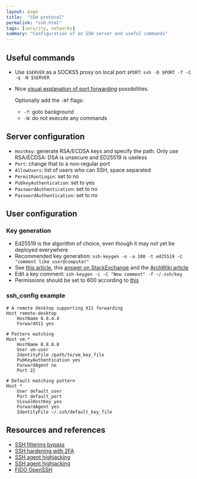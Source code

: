 ```yaml
---
layout: page
title:  "SSH protocol"
permalink: "ssh.html"
tags: [security, networks]
summary: "Configuration of an SSH server and useful commands"
---
```



## Useful commands
* Use `$SERVER` as a SOCKS5 proxy on local port `$PORT`: `ssh -D $PORT -f -C -q -N $SERVER`
* Nice [visual explanation of port forwarding](https://unix.stackexchange.com/questions/115897/whats-ssh-port-forwarding-and-whats-the-difference-between-ssh-local-and-remot) possibilities.
  
  Optionally add the `-Nf` flags: 
  - `-f`: goto background
  - `-N`: do not execute any commands

## Server configuration
* `HostKey`: generate RSA/ECDSA keys and specify the path. Only use RSA/ECDSA: DSA is unsecure and ED25519 is useless
* `Port`: change that to a non-regular port
* `AllowUsers`: list of users who can SSH, space separated
* `PermitRootLogin`: set to no
* `PubkeyAuthentication`: set to yes
* `PasswordAuthentication`: set to no
* `PasswordAuthentication`: set to no

## User configuration
### Key generation
* Ed25519 is the algorithm of choice, even though it may not yet be deployed everywhere
* Recommended key generation: `ssh-keygen -o -a 100 -t ed25519 -C "comment like user@computer"`
* See [this article](https://medium.com/risan/upgrade-your-ssh-key-to-ed25519-c6e8d60d3c54), this [answer on StackExchange](https://security.stackexchange.com/questions/143442/what-are-ssh-keygen-best-practices) and the [ArchWiki article](https://wiki.archlinux.org/index.php/SSH_keys#Choosing_the_authentication_key_type)
* Edit a key comment: `ssh-keygen -c -C "New comment" -f ~/.ssh/key`
* Permissions should be set to 600 according to [this](https://serverfault.com/questions/253313/ssh-returns-bad-owner-or-permissions-on-ssh-config/710453)

### ssh_config example
```
# A remote desktop supporting X11 forwarding
Host remote-desktop     
    HostName 8.8.4.4
    ForwardX11 yes

# Pattern matching
Host vm.*
    HostName 8.8.8.8
    User vm-user
    IdentityFile /path/to/vm_key_file
    PubKeyAuthentication yes
    ForwardAgent no
    Port 22

# Default matching pattern
Host *                  
    User default_user
    Port default_port
    VisualHostKey yes
    ForwardAgent yes
    IdentityFile ~/.ssh/default_key_file

```

## Resources and references
* [SSH filtering bypass](https://www.verot.net/socks.htm?lang=en-GB)
* [SSH hardening with 2FA](https://gist.github.com/lizthegrey/9c21673f33186a9cc775464afbdce820)
* [SSH agent highjacking](https://xorl.wordpress.com/2018/02/04/ssh-hijacking-for-lateral-movement/)
* [SSH agent highjacking](https://www.clockwork.com/news/2012/09/28/602/ssh_agent_hijacking/)
* [FIDO OpenSSH](https://thehackernews.com/2020/02/openssh-fido-security-keys.html)
